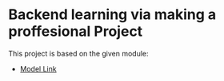# Backend learning via making a proffesional Project

This project is based on the given module:
- [Model Link](https://app.eraser.io/workspace/YtPqZ1VogxGy1jzIDkzj)